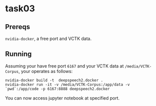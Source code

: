 # task03

## Prereqs

`nvidia-docker`, a free port and VCTK data.

## Running

Assuming your have free port `6167` and your VCTK data at `/media/VCTK-Corpus`, your operates as follows:

```
nvidia-docker build -t  deepspeech2.docker .
nvidia-docker run -it -v /media/VCTK-Corpus:/app/data -v `pwd`:/app/code -p 6167:8888 deepspeech2.docker
```

You can now access jupyter notebook at specified port.
